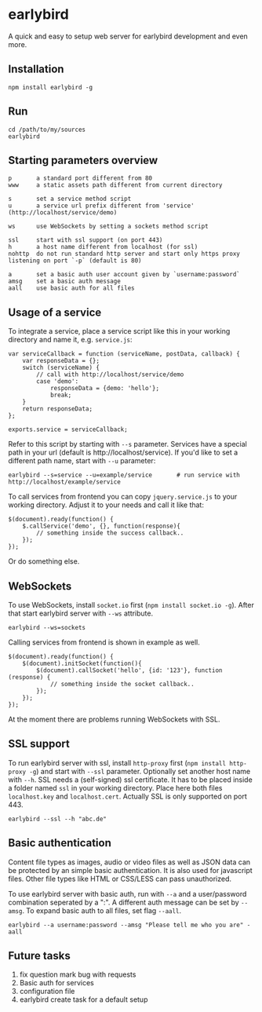 earlybird
==============

A quick and easy to setup web server for earlybird development and even more.

Installation
------------------

	npm install earlybird -g
	
Run
------------------

	cd /path/to/my/sources
	earlybird

Starting parameters overview
------------------

	p		a standard port different from 80
	www		a static assets path different from current directory

	s		set a service method script
	u		a service url prefix different from 'service' (http://localhost/service/demo)

	ws		use WebSockets by setting a sockets method script

	ssl		start with ssl support (on port 443)
	h		a host name different from localhost (for ssl)
	nohttp	do not run standard http server and start only https proxy listening on port `-p` (default is 80)

	a       set a basic auth user account given by `username:password`
	amsg    set a basic auth message
	aall    use basic auth for all files

Usage of a service
------------------

To integrate a service, place a service script like this in your working directory and name it, e.g. `service.js`:

	var serviceCallback = function (serviceName, postData, callback) {
    	var responseData = {};
    	switch (serviceName) {
			// call with http://localhost/service/demo
			case 'demo':
				responseData = {demo: 'hello'};
				break;
    	}
		return responseData;
	};

	exports.service = serviceCallback;

Refer to this script by starting with `--s` parameter. Services have a special path in your url (default is http://localhost/service). If you'd like to set a different path name, start with `--u` parameter:

	earlybird --s=service --u=example/service		# run service with http://localhost/example/service

To call services from frontend you can copy `jquery.service.js` to your working directory. Adjust it to your needs and call it like that:

	$(document).ready(function() {
    	$.callService('demo', {}, function(response){
			// something inside the success callback..
    	});
	});

Or do something else.

WebSockets
------------------

To use WebSockets, install `socket.io` first (`npm install socket.io -g`). After that start earlybird server with `--ws` attribute.

	earlybird --ws=sockets

Calling services from frontend is shown in example as well.

	$(document).ready(function() {
    	$(document).initSocket(function(){
	        $(document).callSocket('hello', {id: '123'}, function (response) {
            	// something inside the socket callback..
        	});
    	});
	});

At the moment there are problems running WebSockets with SSL.

SSL support
------------------

To run earlybird server with ssl, install `http-proxy` first (`npm install http-proxy -g`) and start with `--ssl` parameter. Optionally set another host name with `--h`. SSL needs a (self-signed) ssl certificate. It has to be placed inside a folder named `ssl` in your working directory. Place here both files `localhost.key` and `localhost.cert`. Actually SSL is only supported on port 443.

	earlybird --ssl --h "abc.de"

Basic authentication
------------------

Content file types as images, audio or video files as well as JSON data can be protected by an simple basic authentication. It is also used for javascript files. Other file types like HTML or CSS/LESS can pass unauthorized.

To use earlybird server with basic auth, run with `--a` and a user/password combination seperated by a ":". A different auth message can be set by `--amsg`. To expand basic auth to all files, set flag `--aall`.

    earlybird --a username:password --amsg "Please tell me who you are" -aall

Future tasks
-------------------

1. fix question mark bug with requests
2. Basic auth for services
3. configuration file
4. earlybird create task for a default setup
